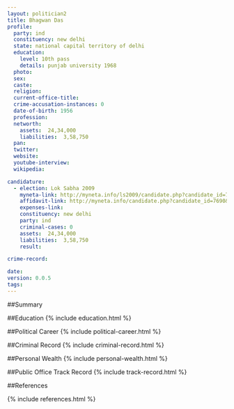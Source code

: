 ```yaml
---
layout: politician2
title: Bhagwan Das
profile: 
  party: ind
  constituency: new delhi
  state: national capital territory of delhi
  education: 
    level: 10th pass
    details: punjab university 1968
  photo: 
  sex: 
  caste: 
  religion: 
  current-office-title: 
  crime-accusation-instances: 0
  date-of-birth: 1956
  profession: 
  networth: 
    assets:  24,34,000
    liabilities:  3,58,750
  pan: 
  twitter: 
  website: 
  youtube-interview: 
  wikipedia: 

candidature: 
  - election: Lok Sabha 2009
    myneta-link: http://myneta.info/ls2009/candidate.php?candidate_id=7690
    affidavit-link: http://myneta.info/candidate.php?candidate_id=7690&scan=original
    expenses-link: 
    constituency: new delhi 
    party: ind
    criminal-cases: 0
    assets:  24,34,000
    liabilities:  3,58,750
    result:  

crime-record: 

date: 
version: 0.0.5
tags: 
---
```

##Summary


##Education
{% include education.html %}


##Political Career
{% include political-career.html %}


##Criminal Record
{% include criminal-record.html %}


##Personal Wealth
{% include personal-wealth.html %}


##Public Office Track Record
{% include track-record.html %}


##References


{% include references.html %}